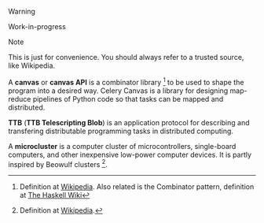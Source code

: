 > [!WARNING]
> Work-in-progress

> [!NOTE]
> This is just for convenience. You should always refer to a trusted source, like Wikipedia.

A **canvas** or **canvas API** is a combinator library [^1] to be used to shape the program into a desired way. Celery Canvas is a library for designing map-reduce pipelines of Python code so that tasks can be mapped and distributed.

**TTB** (**TTB Telescripting Blob**) is an application protocol for describing and transfering distributable programming tasks in distributed computing.

A **microcluster** is a computer cluster of microcontrollers, single-board computers, and other inexpensive low-power computer devices. It is partly inspired by Beowulf clusters [^beo].

[^1]: Definition at [Wikipedia](https://en.wikipedia.org/wiki/Combinator_library). Also related is the Combinator pattern, definition at [The Haskell Wiki](https://wiki.haskell.org/index.php?title=Combinator_pattern)

[^beo]: Definition at [Wikipedia](https://en.wikipedia.org/wiki/Beowulf_cluster).
